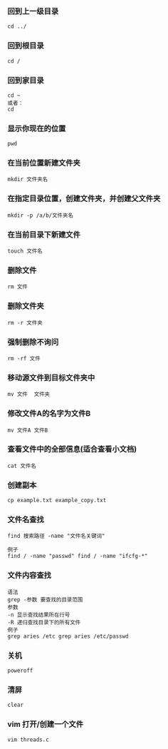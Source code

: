 ### 回到上一级目录
```
cd ../
```

### 回到根目录
```
cd /
```

### 回到家目录
```
cd ~
或者：
cd
```

### 显示你现在的位置
```
pwd
```

### 在当前位置新建文件夹 
```
mkdir 文件夹名
```

### 在指定目录位置，创建文件夹，并创建父文件夹 
```
mkdir -p /a/b/文件夹名
```

### 在当前目录下新建文件
```
touch 文件名
```

### 删除文件
```
rm 文件
```

### 删除文件夹
```
rm -r 文件夹
```

### 强制删除不询问
```
rm -rf 文件
```

### 移动源文件到目标文件夹中
```
mv 文件  文件夹
```

### 修改文件A的名字为文件B
```
mv 文件A 文件B
```

### 查看文件中的全部信息(适合查看小文档)
```
cat 文件名
```

### 创建副本
```
cp example.txt example_copy.txt
```

### 文件名查找
```
find 搜索路径 -name "文件名关键词"

例子 
find / -name "passwd" find / -name "ifcfg-*"
```

### 文件内容查找

```
语法
grep -参数 要查找的目录范围 
参数
-n 显示查找结果所在行号 
-R 递归查找目录下的所有文件
例子 
grep aries /etc grep aries /etc/passwd
```

### 关机
```
poweroff
```

### 清屏
```
clear
```

### vim 打开/创建一个文件
```
vim threads.c
```
